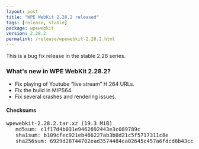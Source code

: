 ```yaml
---
layout: post
title: "WPE WebKit 2.28.2 released"
tags: [release, stable]
package: wpewebkit
version: 2.28.2
permalink: /release/wpewebkit-2.28.2.html
---
```


This is a bug fix release in the stable 2.28 series.

### What's new in WPE WebKit 2.28.2?

- Fix playing of Youtube “live stream” H.264 URLs.
- Fix the build in MIPS64.
- Fix several crashes and rendering issues.

#### Checksums

<pre>
wpewebkit-2.28.2.tar.xz (19.3 MiB)
   md5sum: c1f17d4b031e9462692443e3c089789c
   sha1sum: b109cfec921eb466227ab3b8d21c5f5717311c8e
   sha256sum: 6929d28744702ead3574484ca02645c457a6fdcd6b43ccc9766d98dc3664e8dc
</pre>
